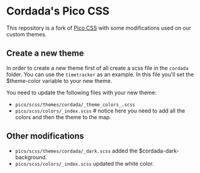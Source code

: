 # Cordada's Pico CSS
This repository is a fork of [Pico CSS](https://picocss.com) with some modifications used on our custom themes.

## Create a new theme
In order to create a new theme first of all create a scss file in the `cordada` folder. You can use the `timetracker` as an example. In this file you'll set the $theme-color variable to your new theme.

You need to update the following files with your new theme:
- `pico/scss/themes/cordada/_theme_colors_.scss`
- `pico/scss/colors/_index.scss` # notice here you need to add all the colors and then the theme to the map.

## Other modifications
- `pico/scss/themes/cordada/_dark.scss` added the $cordada-dark-background. 
- `pico/scss/colors/_index.scss` updated the white color.